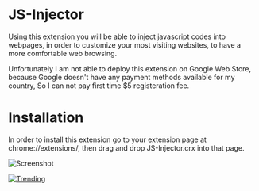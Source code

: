 JS-Injector
===========

Using this extension you will be able to inject javascript codes into webpages, in order to customize your most visiting websites, to have a more comfortable web browsing.

Unfortunately I am not able to deploy this extension on Google Web Store, 
because Google doesn't have any payment methods available for my country, 
So I can not pay first time $5 registeration fee. 


Installation
============
In order to install this extension go to your extension page at chrome://extensions/, then drag and drop JS-Injector.crx into that page.


![Screenshot](https://github.com/shahverdy/JS-Injector/raw/master/img/Screenshot.png)



[![Trending](https://d2weczhvl823v0.cloudfront.net/shahverdy/js-injector/trend.png)](https://bitdeli.com/free "Bitdeli Badge")
